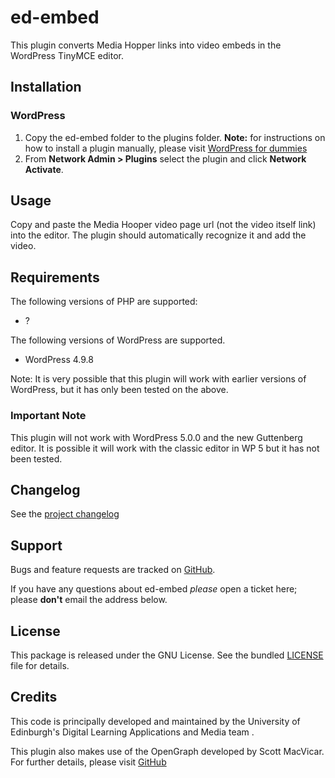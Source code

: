 # ed-embed

This plugin converts Media Hopper links into video embeds in the WordPress TinyMCE editor.

## Installation

### WordPress  

1. Copy the ed-embed folder to the plugins folder.
**Note:** for instructions on how to install a plugin manually, please visit [WordPress for dummies](https://www.dummies.com/web-design-development/wordpress/templates-themes-plugins/how-to-install-wordpress-plugins-manually/)
2. From **Network Admin > Plugins** select the plugin and click **Network Activate**.

## Usage

Copy and paste the Media Hooper video page url (not the video itself link) into the editor. The plugin should automatically recognize it and add the video.

## Requirements

The following versions of PHP are supported:

- ?

The following versions of WordPress are supported.

 - WordPress 4.9.8
 
Note: It is very possible that this plugin will work with earlier versions of WordPress, but it has only been tested on the above.

### Important Note

This plugin will not work with WordPress 5.0.0 and the new Guttenberg editor. It is possible it will work with the classic editor in WP 5 but it has not been tested.

## Changelog

See the [project changelog](https://github.com/uoe-dlam/ed-embed/blob/master/CHANGELOG.md)

## Support

Bugs and feature requests are tracked on  [GitHub](https://github.com/uoe-dlam/ed-embed/issues).

If you have any questions about ed-embed _please_  open a ticket here; please  **don't**  email the address below.

## License

This package is released under the GNU License. See the bundled  [LICENSE](https://github.com/uoe-dlam/ed-lti/blob/master/LICENSE)  file for details.

## Credits

This code is principally developed and maintained by the University of Edinburgh's Digital Learning Applications and Media team .

This plugin also makes use of the OpenGraph developed by Scott MacVicar. For further details, please visit  [GitHub](https://github.com/scottmac/opengraph/blob/master/OpenGraph.php)